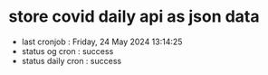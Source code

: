 # store covid daily api as json data

- last cronjob : Friday, 24 May 2024 13:14:25
- status og cron : success
- status daily cron : success
      
      